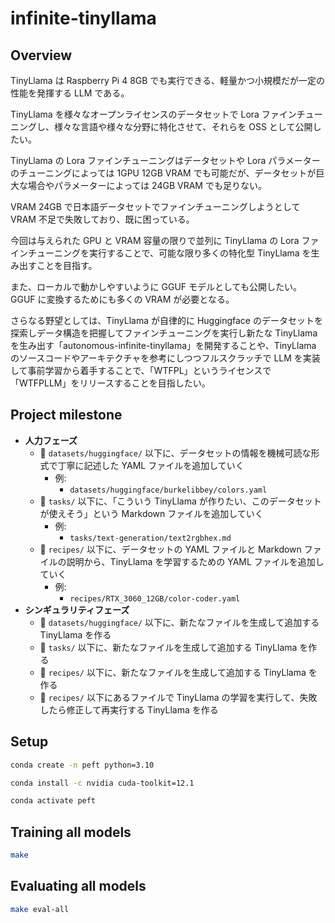 # infinite-tinyllama

## Overview

TinyLlama は Raspberry Pi 4 8GB でも実行できる、軽量かつ小規模だが一定の性能を発揮する LLM である。

TinyLlama を様々なオープンライセンスのデータセットで Lora ファインチューニングし、様々な言語や様々な分野に特化させて、それらを OSS として公開したい。

TinyLlama の Lora ファインチューニングはデータセットや Lora パラメーターのチューニングによっては 1GPU 12GB VRAM でも可能だが、データセットが巨大な場合やパラメーターによっては 24GB VRAM でも足りない。

VRAM 24GB で日本語データセットでファインチューニングしようとして VRAM 不足で失敗しており、既に困っている。

今回は与えられた GPU と VRAM 容量の限りで並列に TinyLlama の Lora ファインチューニングを実行することで、可能な限り多くの特化型 TinyLlama を生み出すことを目指す。

また、ローカルで動かしやすいように GGUF モデルとしても公開したい。GGUF に変換するためにも多くの VRAM が必要となる。

さらなる野望としては、TinyLlama が自律的に Huggingface のデータセットを探索しデータ構造を把握してファインチューニングを実行し新たな TinyLlama を生み出す「autonomous-infinite-tinyllama」を開発することや、TinyLlama のソースコードやアーキテクチャを参考にしつつフルスクラッチで LLM を実装して事前学習から着手することで、「WTFPL」というライセンスで「WTFPLLM」をリリースすることを目指したい。

## Project milestone

- **人力フェーズ**
  - 🔨 `datasets/huggingface/` 以下に、データセットの情報を機械可読な形式で丁寧に記述した YAML ファイルを追加していく
    - 例:
      - `datasets/huggingface/burkelibbey/colors.yaml`
  - 🔨 `tasks/` 以下に、「こういう TinyLlama が作りたい、このデータセットが使えそう」という Markdown ファイルを追加していく
    - 例:
      - `tasks/text-generation/text2rgbhex.md`
  - 🔨 `recipes/` 以下に、データセットの YAML ファイルと Markdown ファイルの説明から、TinyLlama を学習するための YAML ファイルを追加していく
    - 例:
      - `recipes/RTX_3060_12GB/color-coder.yaml`
- **シンギュラリティフェーズ**
  - 🤔 `datasets/huggingface/` 以下に、新たなファイルを生成して追加する TinyLlama を作る
  - 🤔 `tasks/` 以下に、新たなファイルを生成して追加する TinyLlama を作る
  - 🤔 `recipes/` 以下に、新たなファイルを生成して追加する TinyLlama を作る
  - 🤔 `recipes/` 以下にあるファイルで TinyLlama の学習を実行して、失敗したら修正して再実行する TinyLlama を作る

## Setup

```bash
conda create -n peft python=3.10
```

```bash
conda install -c nvidia cuda-toolkit=12.1
```

```bash
conda activate peft
```

## Training all models

```bash
make
```

## Evaluating all models

```bash
make eval-all
```
